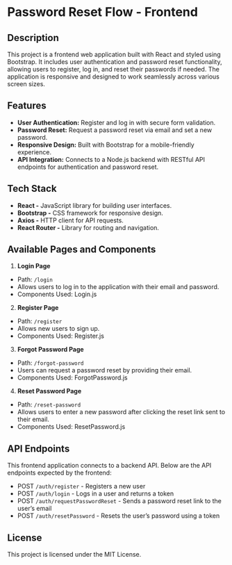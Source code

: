 # Password Reset Flow - Frontend
## Description
This project is a frontend web application built with React and styled using Bootstrap. It includes user authentication and password reset functionality, allowing users to register, log in, and reset their passwords if needed. The application is responsive and designed to work seamlessly across various screen sizes.

## Features
- **User Authentication:** Register and log in with secure form validation.
- **Password Reset:** Request a password reset via email and set a new password.
- **Responsive Design:** Built with Bootstrap for a mobile-friendly experience.
- **API Integration:** Connects to a Node.js backend with RESTful API endpoints for authentication and password reset.
  
## Tech Stack
- **React -** JavaScript library for building user interfaces.
- **Bootstrap -** CSS framework for responsive design.
- **Axios -** HTTP client for API requests.
- **React Router -** Library for routing and navigation.

## Available Pages and Components
1. **Login Page**
- Path: `/login`
- Allows users to log in to the application with their email and password.
- Components Used: Login.js

2. **Register Page**
- Path: `/register`
- Allows new users to sign up.
- Components Used: Register.js

3. **Forgot Password Page**
- Path: `/forgot-password`
- Users can request a password reset by providing their email.
- Components Used: ForgotPassword.js

4. **Reset Password Page**
- Path: `/reset-password`
- Allows users to enter a new password after clicking the reset link sent to their email.
- Components Used: ResetPassword.js

## API Endpoints
This frontend application connects to a backend API. Below are the API endpoints expected by the frontend:

- POST `/auth/register` - Registers a new user
- POST `/auth/login` - Logs in a user and returns a token
- POST `/auth/requestPasswordReset` - Sends a password reset link to the user’s email
- POST `/auth/resetPassword` - Resets the user’s password using a token

## License
This project is licensed under the MIT License.
